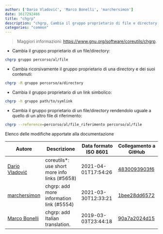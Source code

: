 ```yaml
---
author: ['Dario Vladović', 'Marco Bonelli', 'marchersimon']
date: 1617292466
title: "chgrp"
description: "chgrp, Cambia il gruppo proprietario di file e directory."
categories: "common"
---
```

> Maggiori informazioni: <https://www.gnu.org/software/coreutils/chgrp>.

- Cambia il gruppo proprietario di un file/directory:

```bash
chgrp gruppo percorso/al/file
```

- Cambia ricorsivamente il gruppo proprietario di una directory e dei suoi contenuti:

```bash
chgrp -R gruppo percorso/a/directory
```

- Cambia il gruppo proprietario di un link simbolico:

```bash
chgrp -h gruppo path/to/symlink
```

- Cambia il gruppo proprietario di un file/directory rendendolo uguale a quello di un altro file di riferimento:

```bash
chgrp --reference=percorso/al/file_riferimento percorso/al/file
```
Elenco delle modifiche apportate alla documentazione


Autore | Descrizione | Data formato ISO 8601 | Collegamento a GitHub
------|-----|-----|-----
[Dario Vladović](mailto:d.vladimyr@gmail.com) | coreutils*: use short more info links (#5658) | 2021-04-01T17:54:26 | [4830093903f6](https://github.com/tldr-pages/tldr/commit/4830093903f66ccf3ebbc2ecf477286e45edac59)
[marchersimon](mailto:50295997+marchersimon@users.noreply.github.com) | chgrp: add more information link (#5554) | 2021-03-30T12:33:21 | [1bee28dd6572](https://github.com/tldr-pages/tldr/commit/1bee28dd6572c855d7cdb2ffd88e05794a8cfc86)
[Marco Bonelli](mailto:mb5.marcob@gmail.com) | chgrp: add Italian translation. | 2019-03-03T23:44:18 | [90a7a2024d15](https://github.com/tldr-pages/tldr/commit/90a7a2024d150f9f133cfa32cd86f2e062d2765a)

